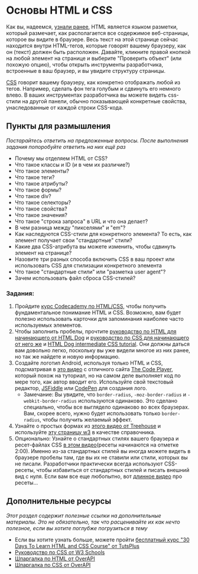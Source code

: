 # Основы HTML и CSS
<!-- *Estimated Time: 6-10 hrs* -->

Как вы, надеемся, [узнали ранее](http://skillcrush.com/2012/06/24/html-2/), HTML является языком разметки, который размечает, как располагается все содержимое веб-страницы, которое вы видите в браузере. Весь текст на этой странице сейчас находится внутри HTML-тегов, которые говорят вашему браузеру, как он (текст) должен быть расположен. Давайте, кликните правой кнопкой на любой элемент на странице и выберите "Проверить объект" (или похожую опцию), чтобы открыть инструменты разработчика, встроенные в ваш браузер, и вы увидите структуру страницы.

[CSS](http://skillcrush.com/2012/04/03/css/) говорит вашему браузеру, как конкретно отображать любой из тегов. Например, сделать фон тега голубым и сдвинуть его немного влево. В ваших инструментах разработчика вы можете видеть css-стили на другой панели, обычно показывающей конкретные свойства, унаследованные от каждой строки CSS-кода.

## Пункты для размышления

*Постарайтесь ответить на предложенные вопросы. После выполнения задания попоробуйте ответить на них ещё раз*


* Почему мы отделяем HTML от CSS?
* Что такое классы и ID (и в чем их различие?)
* Что такое элементы?
* Что такое теги?
* Что такое атрибуты?
* Что такое формы?
* Что такое div?
* Что такое селекторы?
* Что такое свойства?
* Что такое значения?
* Что такое "строка запроса" в URL и что она делает?
* В чем разница между "пикселями" и "em"?
* Как наследуются CSS-стили для конкретного элемента? То есть, как элемент получает свои "стандартные" стили?
* Какие два CSS-атрибута вы можете изменить, чтобы сдвинуть элемент на странице?
* Назовите три разных способа включить CSS в ваш проект или использовать CSS для стилизации конкретного элемента
* Что такое "стандартные стили" или "разметка user agent"?
* Зачем использовать файл сброса CSS-стилей?

### Задания:
1. Пройдите [курс Codecademy по HTML/CSS](http://www.codecademy.com/tracks/web), чтобы получить фундаментальное понимание HTML и CSS. Возможно, вам будет полезно использовать карточки для запоминания наиболее часто используемых элементов.
2. Чтобы заполнить пробелы, прочтите [руководство по HTML для начинающего от HTML Dog](http://www.htmldog.com/guides/html/beginner/) и [руководство по CSS для начинающего от него же](http://www.htmldog.com/guides/css/beginner/) и [HTML Dog intermediate CSS tutorial](http://www.htmldog.com/guides/css/intermediate/). Они должны даться вам довольно легко, поскольку вы уже видели многое из них ранее, но так же найдете и новую информацию.
2. Создайте логотип Android, используя только HTML и CSS, подсматривая в [это видео](http://thecodeplayer.com/walkthrough/css3-android-logo) с отличного сайта [The Code Player](http://thecodeplayer.com), который похож на туториал, но на самом деле выполняет код по мере того, как автор вводит его. Используйте свой текстовый редактор, [JSFiddle](http://jsfiddle.net/) или [CodePen](http://codepen.io/pen/) для создания лого.
    * Замечание: Вы увидите, что `border-radius`, `-moz-border-radius` и `-webkit-border-radius` используются одинаково. Это сделано специально, чтобы все выглядело одинаково во всех браузерах. Вам, скорее всего, нужно будет использовать только `border-radius`, чтобы получить желаемый эффект.
3. Узнайте о простых формах из [этого видео от Treehouse](http://teamtreehouse.com/library/websites/html/forms/inputs) и используйте [эту страницу w3](http://www.w3schools.com/html/html_forms.asp) в качестве справочника.
4. Опционально: Узнайте о стандартных стилях вашего браузера и ресет-файлах CSS [в этом видео](http://www.youtube.com/watch?v=14Vb6tZCjEY)(ресеты начинаются на отметке 2:00). Именно из-за стандартных стилей вы иногда можете видеть в браузере пробелы там, где вы их не ставили или стили, которых вы не писали. Разработчики практически всегда используют CSS-ресеты, чтобы избавиться от стандартных стилей и писать внешний вид с нуля. Если вам все еще любопытно, вот [длинное видео](http://www.youtube.com/watch?v=HqRFPLP7Ffs) про ресеты...

## Дополнительные ресурсы

*Этот раздел содержит полезные ссылки на дополнительные материалы. Это не обязательно, так что расценивайте их как нечто полезное, если вы хотите поглубже погрузиться в тему*

* Если вы хотите узнать больше, можете пройти [бесплатный курс "30 Days To Learn HTML and CSS Course" от TutsPlus](http://courses.tutsplus.com/courses/30-days-to-learn-html-css)
* [Руководство по CSS от W3 Schools](http://www.w3schools.com/css/)
* [Шпаргалка по HTML от OverAPI](http://overapi.com/html/)
* [Шпаргалка по CSS от OverAPI](http://overapi.com/css/)
